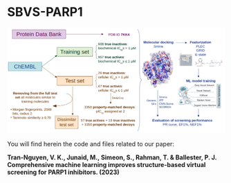 # SBVS-PARP1

![SBVS-PARP1](https://github.com/vktrannguyen/SBVS-PARP1/blob/main/PARP1-Fig2.png)

You will find herein the code and files related to our paper:

**Tran-Nguyen, V. K., Junaid, M., Simeon, S., Rahman, T. & Ballester, P. J. Comprehensive machine learning improves structure-based virtual screening for PARP1 inhibitors. (2023)**
